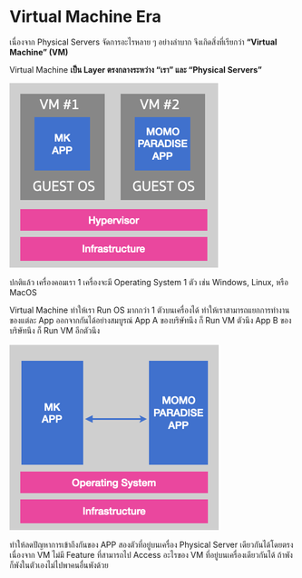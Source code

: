 # Virtual Machine Era

เนื่องจาก Physical Servers จัดการอะไรหลาย ๆ อย่างลำบาก จึงเกิดสิ่งที่เรียกว่า **“Virtual Machine” (VM)**

Virtual Machine **เป็น Layer ตรงกลางระหว่าง “เรา” และ “Physical Servers”**

![Virtual Machine](./lessons/images/vm-1.png)

ปกติแล้ว เครื่องคอมเรา 1 เครื่องจะมี Operating System 1 ตัว เช่น Windows, Linux, หรือ MacOS

Virtual Machine ทำให้เรา Run OS มากกว่า 1 ตัวบนเครื่องได้ ทำให้เราสามารถแยกการทำงานของแต่ละ App ออกจากกันได้อย่างสมบูรณ์ App A ของบริษัทนึง ก็ Run VM ตัวนึง App B ของบริษัทนึง ก็ Run VM อีกตัวนึง

![Virtual Machine](./lessons/images/vm-2.png)

ทำให้ลดปัญหาการเข้าถึงกันของ APP สองตัวที่อยู่บนเครื่อง Physical Server เดียวกันได้โดยตรง เนื่องจาก VM ไม่มี Feature ที่สามารถไป Access อะไรของ VM ที่อยู่บนเครื่องเดียวกันได้ ถ้าพังก็พังในตัวเองไม่ไปพาคนอื่นพังด้วย
